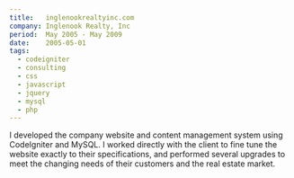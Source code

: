 ```yaml
---
title:   inglenookrealtyinc.com
company: Inglenook Realty, Inc
period:  May 2005 - May 2009
date:    2005-05-01
tags:
  - codeigniter
  - consulting
  - css
  - javascript
  - jquery
  - mysql
  - php
---
```


I developed the company website and content management system using
CodeIgniter and MySQL. I worked directly with the client to fine tune the
website exactly to their specifications, and performed several upgrades to
meet the changing needs of their customers and the real estate market.

<!--
**Biggest Challenge:** 

**Biggest Triumph:**
-->

